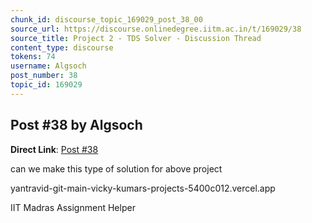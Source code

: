 ```yaml
---
chunk_id: discourse_topic_169029_post_38_00
source_url: https://discourse.onlinedegree.iitm.ac.in/t/169029/38
source_title: Project 2 - TDS Solver - Discussion Thread
content_type: discourse
tokens: 74
username: Algsoch
post_number: 38
topic_id: 169029
---
```


## Post #38 by Algsoch

**Direct Link**: [Post #38](https://discourse.onlinedegree.iitm.ac.in/t/169029/38)

can we make this type of solution for above project

yantravid-git-main-vicky-kumars-projects-5400c012.vercel.app

IIT Madras Assignment Helper

